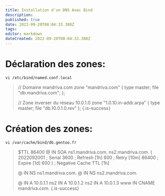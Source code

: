```yaml
---
title: Installation d'un DNS Avec Bind
description: 
published: true
date: 2022-09-20T08:04:33.388Z
tags: 
editor: markdown
dateCreated: 2022-09-20T08:04:33.388Z
---
```


# Déclaration des zones:
`vi /etc/bind/named.conf.local`

> // Domaine mandriva.com
>zone "mandriva.com" {
>	type master;
>	file "db.mandriva.com";
>};
>
> // Zone inverser du réseau 10.0.1.0
>zone "1.0.10.in-addr.arpa" {
>	type master;
>	file "db.10.0.1.0.rev"
>};
{.is-success}

# Création des zones:
`vi /var/cache/bind/db.gentoo.fr`
> $TTL    86400
>@       IN      SOA     ns1.mandriva.com. ns2.mandriva.com. (
>                   2022092001           ; Serial
>                         3600           ; Refresh [1h]
>                          600           ; Retry   [10m]
>                        86400           ; Expire  [1d]
>                          600 )         ; Negative Cache TTL [1h]
>
>@       	IN      NS      ns1.mandriva.com.
>@				IN			NS			ns2.mandriva.com.
>
>@ 		IN 	A 		10.0.1.1
>ns2	IN	A 		10.0.1.2
>ns2	IN	A			10.0.1.3
>www	IN	CNAME	mandriva.com.
{.is-success}
